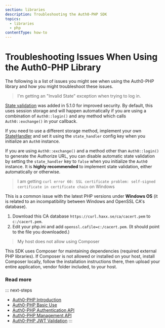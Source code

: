 ```yaml
---
section: libraries
description: Troubleshooting the Auth0-PHP SDK
topics:
  - libraries
  - php
contentType: how-to
---
```

# Troubleshooting Issues When Using the Auth0-PHP Library

The following is a list of issues you might see when using the Auth0-PHP library and how you might troubleshoot these issues.

> I'm getting an "Invalid State" exception when trying to log in.

[State validation](https://auth0.com/docs/protocols/oauth2/oauth-state) was added in 5.1.0 for improved security. By default, this uses session storage and will happen automatically if you are using a combination of `Auth0::login()` and any method which calls `Auth0::exchange()` in your callback.

If you need to use a different storage method, implement your own [StateHandler](https://github.com/auth0/auth0-PHP/blob/master/src/API/Helpers/State/StateHandler.php) and set it using the `state_handler` config key when you initialize an `Auth0` instance.

If you are using `Auth0::exchange()` and a method other than `Auth0::login()` to generate the Authorize URL, you can disable automatic state validation by setting the `state_handler` key to `false` when you initialize the `Auth0` instance. It is **highly recommended** to implement state validation, either automatically or otherwise.

> I am getting `curl error 60: SSL certificate problem: self-signed certificate in certificate chain` on Windows

This is a common issue with the latest PHP versions under **Windows OS** (it is related to an incompatibility between Windows and OpenSSL CA's database).

1. Download this CA database `https://curl.haxx.se/ca/cacert.pem` to `c:/cacert.pem`.
2. Edit your php.ini and add `openssl.cafile=c:/cacert.pem`. (It should point to the file you downloaded.)

> My host does not allow using Composer

This SDK uses Composer for maintaining dependencies (required external PHP libraries). If Composer is not allowed or installed on your host, install Composer locally, follow the installation instructions there, then upload your entire application, vendor folder included, to your host.

### Read more

::: next-steps
* [Auth0-PHP Introduction](/libraries/auth0-php)
* [Auth0-PHP Basic Use](/libraries/auth0-php/basic-use)
* [Auth0-PHP Authentication API](/libraries/auth0-php/authentication-api)
* [Auth0-PHP Management API](/libraries/auth0-php/management-api)
* [Auth0-PHP JWT Validation](/libraries/auth0-php/jwt-validation)
:::
